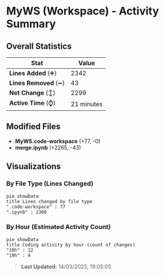 # MyWS (Workspace) - Activity Summary 

## Overall Statistics

| Stat                   | Value                                                             |
| ---------------------- | ----------------------------------------------------------------- |
| **Lines Added** (➕)   | 2342                                          |
| **Lines Removed** (➖) | 43                                        |
| **Net Change** (↕)    | 2299                |
| **Active Time** (⌚)   | 21 minutes |


## Modified Files
- **MyWS.code-workspace** (+77, -0)
- **merge.ipynb** (+2265, -43)

## Visualizations

### By File Type (Lines Changed)

```mermaid
pie showData
title Lines changed by file type
".code-workspace" : 77
".ipynb" : 2308
```

### By Hour (Estimated Activity Count)

```mermaid
pie showData
title Coding activity by hour (count of changes)
"18h" : 12
"19h" : 4
```


> **Last Updated:** 14/03/2025, 19:05:05